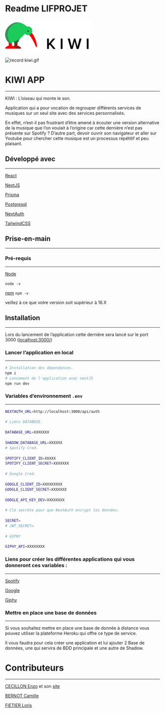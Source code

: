 # Readme LIFPROJET

![kiwi_full_logo.png](public/readme/kiwi_full_logo.png)

![record kiwi.gif](public/readme/record_kiwi.gif)

# KIWI APP

---

KIWI : L’oiseau qui monte le son.

Application qui a pour vocation de regrouper différents services de musiques sur un seul site avec des services personnalisés.

En effet, n’est-il pas frustrant d’être amené à écouter une version alternative de la musique que l’on voulait à l’origine car cette dernière n’est pas présente sur Spotify ? D’autre part, devoir ouvrir son navigateur et aller sur Youtube pour chercher cette musique est un processus répétitif et peu plaisant.

## Développé avec

---

[React](https://reactjs.org/)

[NextJS](https://nextjs.org/)

[Prisma](https://www.prisma.io/)

[Postgresql](https://www.postgresql.org/)

[NextAuth](https://next-auth.js.org/)

[TailwindCSS](https://tailwindcss.com/)

## Prise-en-main

---

### Pré-requis

---

[Node](https://nodejs.org/en/)

`node -v`

[npm](https://www.npmjs.com/get-npm)
`npm -v`

veillez à ce que votre version soit supérieur à 16.X

## Installation

---

Lors du lancement de l’application cette dernière sera lancé sur le port 3000 ([localhost:3000/](http://localhost:3000/))

### Lancer l’application en local

---

```bash
# Installation des dépendances.
npm i
# Lancement de l'application avec nextJS
npm run dev
```

### Variables d’environnement `.env`

---

```bash
NEXTAUTH_URL=http://localhost:3000/api/auth

# Liens DATABASE.

DATABASE_URL=XXXXXXX

SHADOW_DATABASE_URL=XXXXXX
# Spotify Cred.

SPOTIFY_CLIENT_ID=XXXXX
SPOTIFY_CLIENT_SECRET=XXXXXXX

# Google Cred.

GOOGLE_CLIENT_ID=XXXXXXXXX
GOOGLE_CLIENT_SECRET=XXXXXXX

GOOGLE_API_KEY_DEV=XXXXXXXX

# Clé secrête pour que NextAuth encrypt les données. 

SECRET=
# JWT_SECRET=

# GIPHY

GIPHY_API=XXXXXXXX
```

### Liens pour créer les différentes applications qui vous donneront ces variables :

---

[Spotify](https://developer.spotify.com/dashboard/)

[Google](https://console.cloud.google.com/projectcreate)

[Giphy](https://developers.giphy.com/dashboard/?create=true)

### Mettre en place une base de données

---

Si vous souhaitez mettre en place une base de donnée à distance vous pouvez utiliser la plateforme Heroku qui offre ce type de service.

Il vous faudra pour cela créer une application et lui ajouter 2 Base de données, une qui servira de BDD principale et une autre de Shadow.

# Contributeurs

---

[CECILLON Enzo](https://github.com/ECecillo/) et son [site](https://ececillo.com)

[BERNOT Camille](https://github.com/RhesusP)

[FIETIER Loris](https://forge.univ-lyon1.fr/p1805561)